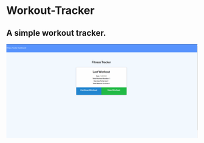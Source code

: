 # Workout-Tracker

## A simple workout tracker.

![Demo](./project-details/fitness-tracker-demo.gif)
